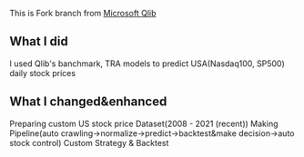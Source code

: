 This is Fork branch from [Microsoft Qlib](https://github.com/microsoft/qlib)

What I did
----------
I used Qlib's banchmark, TRA models to predict USA(Nasdaq100, SP500) daily stock prices

What I changed&enhanced
---------------
Preparing custom US stock price Dataset(2008 - 2021 (recent))
Making Pipeline(auto crawling->normalize->predict->backtest&make decision->auto stock control)
Custom Strategy & Backtest
